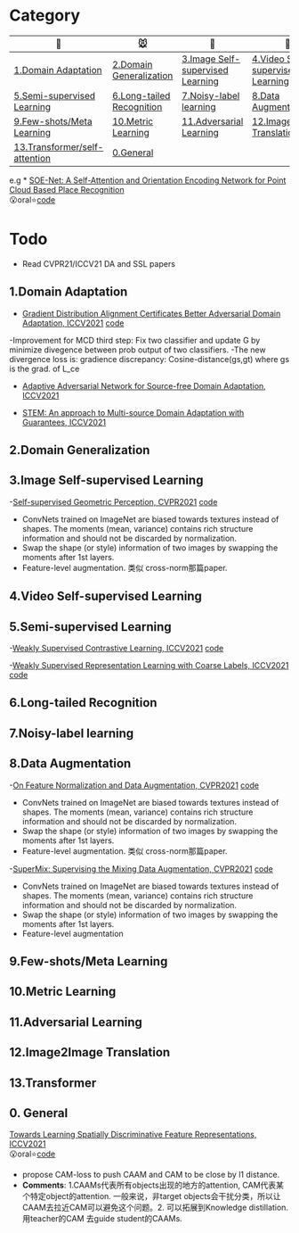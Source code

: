 # Category

|:dog:|:mouse:|:hamster:|:tiger:|
|------|------|------|------|
|[1.Domain Adaptation](#1)|[2.Domain Generalization](#2)|[3.Image Self-supervised Learning](#3)|[4.Video Self-supervised Learning](#4)|
|[5.Semi-supervised Learning](#5)|[6.Long-tailed Recognition](#6)|[7.Noisy-label learning](#7)|[8.Data Augmentation](#8)|
|[9.Few-shots/Meta Learning](#9)|[10.Metric Learning](#10)|[11.Adversarial Learning](#11)|[12.Image2Image Translation](#12)|
|[13.Transformer/self-attention](#13)|[0.General](#0)|

 e.g  * [SOE-Net: A Self-Attention and Orientation Encoding Network for Point Cloud Based Place Recognition](https://openaccess.thecvf.com/content/CVPR2021/papers/Xia_SOE-Net_A_Self-Attention_and_Orientation_Encoding_Network_for_Point_Cloud_CVPR_2021_paper.pdf)<br>:open_mouth:oral:star:[code](https://github.com/Yan-Xia/SOE-Net)

# Todo
- Read CVPR21/ICCV21 DA and SSL papers

<a name="1"/>

## 1.Domain Adaptation
* [Gradient Distribution Alignment Certificates Better Adversarial Domain
Adaptation, ICCV2021](https://openaccess.thecvf.com/content/ICCV2021/papers/Gao_Gradient_Distribution_Alignment_Certificates_Better_Adversarial_Domain_Adaptation_ICCV_2021_paper.pdf) [code](https://github.com/theNded/SGP)

-Improvement for MCD third step: Fix two classifier and update G by minimize divegence between prob output of two classifiers.
-The new divergence loss is: gradience discrepancy: Cosine-distance(gs,gt) where gs is the grad. of L_ce

* [Adaptive Adversarial Network for Source-free Domain Adaptation, ICCV2021](https://openaccess.thecvf.com/content/ICCV2021/papers/Xia_Adaptive_Adversarial_Network_for_Source-Free_Domain_Adaptation_ICCV_2021_paper.pdf) 

* [STEM: An approach to Multi-source Domain Adaptation with Guarantees, ICCV2021](https://openaccess.thecvf.com/content/ICCV2021/papers/Nguyen_STEM_An_Approach_to_Multi-Source_Domain_Adaptation_With_Guarantees_ICCV_2021_paper.pdf) 



<a name="2"/>

## 2.Domain Generalization


<a name="3"/>

## 3.Image Self-supervised Learning
-[Self-supervised Geometric Perception, CVPR2021](https://arxiv.org/pdf/2103.03114.pdf) [code](https://github.com/theNded/SGP)
* ConvNets trained on ImageNet are biased towards textures instead of shapes. The moments (mean, variance) contains rich structure information and should not be discarded by normalization. 
* Swap the shape (or style) information of two images by swapping the moments after 1st layers. 
* Feature-level augmentation. 类似 cross-norm那篇paper.


<a name="4"/>

## 4.Video Self-supervised Learning


<a name="5"/>

## 5.Semi-supervised Learning
-[Weakly Supervised Contrastive Learning, ICCV2021](https://openaccess.thecvf.com/content/ICCV2021/papers/Zheng_Weakly_Supervised_Contrastive_Learning_ICCV_2021_paper.pdf) [code](https://github.com/theNded/SGP)

-[Weakly Supervised Representation Learning with Coarse Labels, ICCV2021](https://openaccess.thecvf.com/content/ICCV2021/papers/Xu_Weakly_Supervised_Representation_Learning_With_Coarse_Labels_ICCV_2021_paper.pdf) [code](https://github.com/theNded/SGP)



<a name="6"/>

## 6.Long-tailed Recognition

<a name="7"/>

## 7.Noisy-label learning


 
 <a name="8"/>

## 8.Data Augmentation
-[On Feature Normalization and Data Augmentation, CVPR2021](https://arxiv.org/pdf/2002.11102.pdf) [code](https://github.com/Boyiliee/MoEx.)
* ConvNets trained on ImageNet are biased towards textures instead of shapes. The moments (mean, variance) contains rich structure information and should not be discarded by normalization. 
* Swap the shape (or style) information of two images by swapping the moments after 1st layers. 
* Feature-level augmentation. 类似 cross-norm那篇paper.

-[SuperMix: Supervising the Mixing Data Augmentation, CVPR2021](https://arxiv.org/pdf/2002.11102.pdf) [code](https://github.com/Boyiliee/MoEx.)
* ConvNets trained on ImageNet are biased towards textures instead of shapes. The moments (mean, variance) contains rich structure information and should not be discarded by normalization. 
* Swap the shape (or style) information of two images by swapping the moments after 1st layers. 
* Feature-level augmentation


<a name="9"/>

## 9.Few-shots/Meta Learning



 <a name="10"/>
 
 ## 10.Metric Learning


<a name="11"/>

## 11.Adversarial Learning

<a name="12"/>

## 12.Image2Image Translation


<a name="13"/>

## 13.Transformer 



<a name="0"/>

## 0. General
[Towards Learning Spatially Discriminative Feature Representations, ICCV2021](https://arxiv.org/pdf/2109.01359.pdf)<br>:open_mouth:oral:star:[code](xxx)
* propose CAM-loss to push CAAM and CAM to be close by l1 distance. 
* **Comments**: 1.CAAMs代表所有objects出现的地方的attention, CAM代表某个特定object的attention. 一般来说，非target objects会干扰分类，所以让CAAM去拉近CAM可以避免这个问题。2. 可以拓展到Knowledge distillation. 用teacher的CAM 去guide student的CAAMs.

